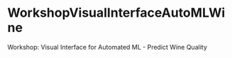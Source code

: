 # WorkshopVisualInterfaceAutoMLWine
Workshop: Visual Interface for Automated ML - Predict Wine Quality
